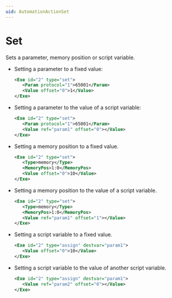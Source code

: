 ```yaml
---
uid: AutomationActionSet
---
```


# Set

Sets a parameter, memory position or script variable.

- Setting a parameter to a fixed value:

    ```xml
    <Exe id="2" type="set">
       <Param protocol="1">65001</Param>
       <Value offset="0">1</Value>
    </Exe>
    ```

- Setting a parameter to the value of a script variable:

    ```xml
    <Exe id="2" type="set">
       <Param protocol="1">65001</Param>
       <Value ref="param1" offset="0"></Value>
    </Exe>
    ```

- Setting a memory position to a fixed value.

    ```xml
    <Exe id="2" type="set">
       <Type>memory</Type>
       <MemoryPos>1:0</MemoryPos>
       <Value offset="0">10</Value>
    </Exe>
    ```

- Setting a memory position to the value of a script variable.

    ```xml
    <Exe id="2" type="set">
       <Type>memory</Type>
       <MemoryPos>1:0</MemoryPos>
       <Value ref="param1" offset="1"></Value>
    </Exe>
    ```

- Setting a script variable to a fixed value.

    ```xml
    <Exe id="2" type="assign" destvar="param1">
       <Value offset="0">10</Value>
    </Exe>
    ```

- Setting a script variable to the value of another script variable.

    ```xml
    <Exe id="2" type="assign" destvar="param1">
       <Value ref="param2" offset="0"></Value>
    </Exe>
    ```
